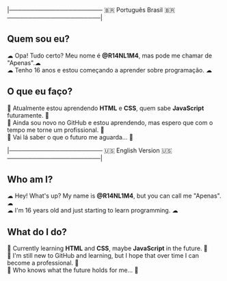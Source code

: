 |────────────────────── 🇧🇷 Português Brasil 🇧🇷  ──────────────────────|
## Quem sou eu?  
☁ Opa! Tudo certo? Meu nome é **@R14NL1M4**, mas pode me chamar de "Apenas".☁  
☁ Tenho 16 anos e estou começando a aprender sobre programação.             ☁  

## O que eu faço?  
🍃 Atualmente estou aprendendo **HTML** e **CSS**, quem sabe **JavaScript** futuramente.             🍃  
🍃 Ainda sou novo no GitHub e estou aprendendo, mas espero que com o tempo me torne um profissional. 🍃  
🍃 Vai lá saber o que o futuro me aguarda...                                                         🍃  

|────────────────────── 🇺🇸 English Version 🇺🇸 ──────────────────────| 

## Who am I?  
☁ Hey! What's up? My name is **@R14NL1M4**, but you can call me "Apenas". ☁  
☁ I'm 16 years old and just starting to learn programming.                ☁  

## What do I do?  
🍃 Currently learning **HTML** and **CSS**, maybe **JavaScript** in the future.                 🍃  
🍃 I'm still new to GitHub and learning, but I hope that over time I can become a professional. 🍃  
🍃 Who knows what the future holds for me...                                                    🍃  
